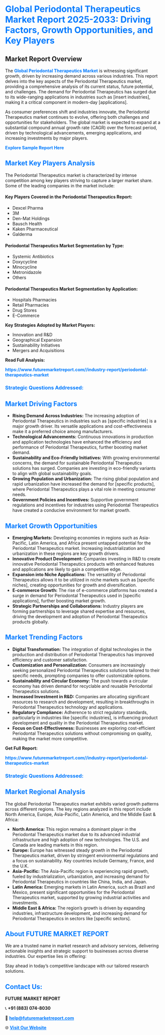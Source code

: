<h1 style="color: #007BFF;">Global Periodontal Therapeutics Market Report 2025-2033: Driving Factors, Growth Opportunities, and Key Players</h1>

<section id="overview">
<h2>Market Report Overview</h2>
<p>The <a href="https://www.futuremarketreport.com//industry-report/periodontal-therapeutics-market" style="color: #007BFF; text-decoration: none;"><strong>Global Periodontal Therapeutics Market</strong></a> is witnessing significant growth, driven by increasing demand across various industries. This report delves into the key aspects of the Periodontal Therapeutics market, providing a comprehensive analysis of its current status, future potential, and challenges. The demand for Periodontal Therapeutics has surged due to its wide-ranging applications in industries such as [insert industries], making it a critical component in modern-day [applications].</p>
<p>As consumer preferences shift and industries innovate, the Periodontal Therapeutics market continues to evolve, offering both challenges and opportunities for stakeholders. The global market is expected to expand at a substantial compound annual growth rate (CAGR) over the forecast period, driven by technological advancements, emerging applications, and increasing investments by major players.</p>
</section>

<section id="overview">
<p><a href="https://www.futuremarketreport.com//request-sample/reportId=58368" style="color: #007BFF; text-decoration: none;"><strong>Explore Sample Report Here</strong></a></p>
</section>

<section id="key-players">
<h2 style="color: #007BFF;">Market Key Players Analysis</h2>
<p>The Periodontal Therapeutics market is characterized by intense competition among key players striving to capture a larger market share. Some of the leading companies in the market include:</p>
<h4>Key Players Covered in the Periodontal Therapeutics Report:</h4>
<ul><li>Dexcel Pharma</li><li>3M</li><li>Den-Mat Holdings</li><li>Bausch Health</li><li>Kaken Pharmaceutical</li><li>Galderma</li></ul>
<h4>Periodontal Therapeutics Market Segmentation by Type:</h4>
<ul><li>Systemic Antibiotics</li><li>Doxycycline</li><li>Minocycline</li><li>Metronidazole</li><li>Others</li></ul>

<h4>Periodontal Therapeutics Market Segmentation by Application:</h4>
<ul><li>Hospitals Pharmacies</li><li>Retail Pharmacies</li><li>Drug Stores</li><li>E-Commerce</li></ul>
<p><strong>Key Strategies Adopted by Market Players:</strong></p>
<ul>
<li>Innovation and R&D</li>
<li>Geographical Expansion</li>
<li>Sustainability Initiatives</li>
<li>Mergers and Acquisitions</li>
</ul>
</section>

<section>
<p><strong>Read Full Analysis: </strong></p><a href="https://www.futuremarketreport.com//industry-report/periodontal-therapeutics-market" style="color: #007BFF; text-decoration: none;"><strong>https://www.futuremarketreport.com//industry-report/periodontal-therapeutics-market</strong></a>
<h3 style="color: #007BFF;">Strategic Questions Addressed:</h3>
</section>

<section id="driving-factors">
<h2 style="color: #007BFF;">Market Driving Factors</h2>
<ul>
<li><strong>Rising Demand Across Industries:</strong> The increasing adoption of Periodontal Therapeutics in industries such as [specific industries] is a major growth driver. Its versatile applications and cost-effectiveness make it a preferred choice among manufacturers.</li>
<li><strong>Technological Advancements:</strong> Continuous innovations in production and application technologies have enhanced the efficiency and performance of Periodontal Therapeutics, further boosting market demand.</li>
<li><strong>Sustainability and Eco-Friendly Initiatives:</strong> With growing environmental concerns, the demand for sustainable Periodontal Therapeutics solutions has surged. Companies are investing in eco-friendly variants to align with global sustainability goals.</li>
<li><strong>Growing Population and Urbanization:</strong> The rising global population and rapid urbanization have increased the demand for [specific products], where Periodontal Therapeutics plays a vital role in meeting consumer needs.</li>
<li><strong>Government Policies and Incentives:</strong> Supportive government regulations and incentives for industries using Periodontal Therapeutics have created a conducive environment for market growth.</li>
</ul>
</section>

<section id="growth-opportunities">
<h2 style="color: #007BFF;">Market Growth Opportunities</h2>
<ul>
<li><strong>Emerging Markets:</strong> Developing economies in regions such as Asia-Pacific, Latin America, and Africa present untapped potential for the Periodontal Therapeutics market. Increasing industrialization and urbanization in these regions are key growth drivers.</li>
<li><strong>Innovative Product Development:</strong> Companies investing in R&D to create innovative Periodontal Therapeutics products with enhanced features and applications are likely to gain a competitive edge.</li>
<li><strong>Expansion into Niche Applications:</strong> The versatility of Periodontal Therapeutics allows it to be utilized in niche markets such as [specific niches], creating opportunities for growth and diversification.</li>
<li><strong>E-commerce Growth:</strong> The rise of e-commerce platforms has created a surge in demand for Periodontal Therapeutics used in [specific applications], further boosting market growth.</li>
<li><strong>Strategic Partnerships and Collaborations:</strong> Industry players are forming partnerships to leverage shared expertise and resources, driving the development and adoption of Periodontal Therapeutics products globally.</li>
</ul>
</section>

<section id="trending-factors">
<h2 style="color: #007BFF;">Market Trending Factors</h2>
<ul>
<li><strong>Digital Transformation:</strong> The integration of digital technologies in the production and distribution of Periodontal Therapeutics has improved efficiency and customer satisfaction.</li>
<li><strong>Customization and Personalization:</strong> Consumers are increasingly seeking personalized Periodontal Therapeutics solutions tailored to their specific needs, prompting companies to offer customizable options.</li>
<li><strong>Sustainability and Circular Economy:</strong> The push towards a circular economy has driven demand for recyclable and reusable Periodontal Therapeutics solutions.</li>
<li><strong>Increased Investment in R&D:</strong> Companies are allocating significant resources to research and development, resulting in breakthroughs in Periodontal Therapeutics technology and applications.</li>
<li><strong>Regulatory Compliance:</strong> Adherence to strict regulatory standards, particularly in industries like [specific industries], is influencing product development and quality in the Periodontal Therapeutics market.</li>
<li><strong>Focus on Cost-Effectiveness:</strong> Businesses are exploring cost-efficient Periodontal Therapeutics solutions without compromising on quality, making the market more competitive.</li>
</ul>
</section>

<section>
<p><strong>Get Full Report: </strong></p><a href="https://www.futuremarketreport.com//industry-report/periodontal-therapeutics-market" style="color: #007BFF; text-decoration: none;"><strong>https://www.futuremarketreport.com//industry-report/periodontal-therapeutics-market</strong></a>
<h3 style="color: #007BFF;">Strategic Questions Addressed:</h3>
</section>


<section id="regional-analysis">
<h2 style="color: #007BFF;">Market Regional Analysis</h2>
<p>The global Periodontal Therapeutics market exhibits varied growth patterns across different regions. The key regions analyzed in this report include North America, Europe, Asia-Pacific, Latin America, and the Middle East & Africa:</p>
<ul>
<li><strong>North America:</strong> This region remains a dominant player in the Periodontal Therapeutics market due to its advanced industrial infrastructure and high adoption of new technologies. The U.S. and Canada are leading markets in this region.</li>
<li><strong>Europe:</strong> Europe has witnessed steady growth in the Periodontal Therapeutics market, driven by stringent environmental regulations and a focus on sustainability. Key countries include Germany, France, and the U.K.</li>
<li><strong>Asia-Pacific:</strong> The Asia-Pacific region is experiencing rapid growth, fueled by industrialization, urbanization, and increasing demand for Periodontal Therapeutics in countries like China, India, and Japan.</li>
<li><strong>Latin America:</strong> Emerging markets in Latin America, such as Brazil and Mexico, present significant opportunities for the Periodontal Therapeutics market, supported by growing industrial activities and investments.</li>
<li><strong>Middle East & Africa:</strong> The region’s growth is driven by expanding industries, infrastructure development, and increasing demand for Periodontal Therapeutics in sectors like [specific sectors].</li>
</ul>
</section>

<footer>
<h2 style="color: #007BFF;">About FUTURE MARKET REPORT</h2>
<p>We are a trusted name in market research and advisory services, delivering actionable insights and strategic support to businesses across diverse industries. Our expertise lies in offering:</p>

<p>Stay ahead in today’s competitive landscape with our tailored research solutions.</p>

<h2 style="color: #007BFF;">Contact Us:</h2>
<p><strong>FUTURE MARKET REPORT</strong></p>
<p>📞 <strong>+91 (883) 074-8030</strong></p>
<p>📧 <strong><a href="mailto:help@futuremarketreport.com" style="color: #007BFF;">help@futuremarketreport.com</a></strong></p>
<p>🌐 <strong><a href="https://www.futuremarketreport.com/" style="color: #007BFF;">Visit Our Website</a></strong></p>
</footer>
